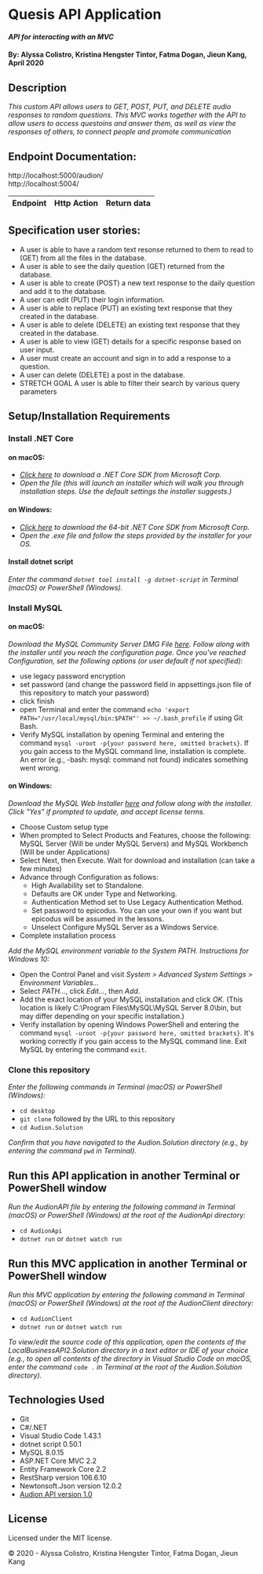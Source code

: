 # Quesis API Application

#### _API for interacting with an MVC_

#### By: **Alyssa Colistro, Kristina Hengster Tintor, Fatma Dogan, Jieun Kang**, April 2020

## Description

_This custom API allows users to GET, POST, PUT, and DELETE audio responses to random questions. This MVC works together with the API to allow users to access questoins and answer them, as well as view the responses of others, to connect people and promote communication_

## Endpoint Documentation:

http://localhost:5000/audion/ <br>
http://localhost:5004/

| Endpoint | Http Action | Return data |
| ------------- |:-------------:| -------------------:|



## Specification user stories:
* A user is able to have a random text resonse returned to them to read to (GET) from all the files in the database.
* A user is able to see the daily question (GET) returned from the database.
* A user is able to create (POST) a new text response to the daily question and add it to the database.
* A user can edit (PUT) their login information.
* A user is able to replace (PUT) an existing text response that they created in the database. 
* A user is able to delete (DELETE) an existing text response that they created in the database.
* A user is able to view (GET) details for a specific response based on user input.
* A user must create an account and sign in to add a response to a question.
* A user can delete (DELETE) a post in the database.
* STRETCH GOAL A user is able to filter their search by various query parameters

## Setup/Installation Requirements

### Install .NET Core

#### on macOS:
* _[Click here](https://dotnet.microsoft.com/download/thank-you/dotnet-sdk-2.2.106-macos-x64-installer) to download a .NET Core SDK from Microsoft Corp._
* _Open the file (this will launch an installer which will walk you through installation steps. Use the default settings the installer suggests.)_

#### on Windows:
* _[Click here](https://dotnet.microsoft.com/download/thank-you/dotnet-sdk-2.2.203-windows-x64-installer) to download the 64-bit .NET Core SDK from Microsoft Corp._
* _Open the .exe file and follow the steps provided by the installer for your OS._

#### Install dotnet script
_Enter the command ``dotnet tool install -g dotnet-script`` in Terminal (macOS) or PowerShell (Windows)._

### Install MySQL

#### on macOS:
_Download the MySQL Community Server DMG File [here](https://dev.mysql.com/downloads/file/?id=484914). Follow along with the installer until you reach the configuration page. Once you've reached Configuration, set the following options (or user default if not specified):_
* use legacy password encryption
* set password (and change the password field in appsettings.json file of this repository to match your password)
* click finish
* open Terminal and enter the command ``echo 'export PATH="/usr/local/mysql/bin:$PATH"' >> ~/.bash_profile`` if using Git Bash.
* Verify MySQL installation by opening Terminal and entering the command ``mysql -uroot -p{your password here, omitted brackets}``. If you gain access to the MySQL command line, installation is complete. An error (e.g., -bash: mysql: command not found) indicates something went wrong.

#### on Windows:
_Download the MySQL Web Installer [here](https://dev.mysql.com/downloads/file/?id=484919) and follow along with the installer. Click "Yes" if prompted to update, and accept license terms._
* Choose Custom setup type
* When prompted to Select Products and Features, choose the following: MySQL Server (Will be under MySQL Servers) and MySQL Workbench (Will be under Applications)
* Select Next, then Execute. Wait for download and installation (can take a few minutes)
* Advance through Configuration as follows:
  - High Availability set to Standalone.
  - Defaults are OK under Type and Networking.
  - Authentication Method set to Use Legacy Authentication Method.
  - Set password to epicodus. You can use your own if you want but epicodus will be assumed in the lessons.
  - Unselect Configure MySQL Server as a Windows Service.
* Complete installation process

_Add the MySQL environment variable to the System PATH. Instructions for Windows 10:_
* Open the Control Panel and visit _System > Advanced System Settings > Environment Variables..._
* Select _PATH..._, click _Edit..._, then _Add_.
* Add the exact location of your MySQL installation and click _OK_. (This location is likely C:\Program Files\MySQL\MySQL Server 8.0\bin, but may differ depending on your specific installation.)
* Verify installation by opening Windows PowerShell and entering the command ``mysql -uroot -p{your password here, omitted brackets}``. It's working correctly if you gain access to the MySQL command line. Exit MySQL by entering the command ``exit``.

### Clone this repository

_Enter the following commands in Terminal (macOS) or PowerShell (Windows):_
* ``cd desktop``
* ``git clone`` followed by the URL to this repository
* ``cd Audion.Solution`` 

_Confirm that you have navigated to the Audion.Solution directory (e.g., by entering the command_ ``pwd`` _in Terminal)._


## Run this API application in another Terminal or PowerShell window
_Run the AudionAPI file by entering the following command in Terminal (macOS) or PowerShell (Windows) at the root of the AudionApi directory:_
  * ``cd AudionApi ``
  * ``dotnet run`` or ``dotnet watch run``

## Run this MVC application in another Terminal or PowerShell window

_Run this MVC application by entering the following command in Terminal (macOS) or PowerShell (Windows) at the root of the AudionClient directory:_
* ``cd AudionClient ``
* ``dotnet run`` or ``dotnet watch run``

_To view/edit the source code of this application, open the contents of the LocalBusinessAPI2.Solution directory in a text editor or IDE of your choice (e.g., to open all contents of the directory in Visual Studio Code on macOS, enter the command_ ``code .`` _in Terminal at the root of the Audion.Solution directory)._

## Technologies Used

* Git
* C#/.NET
* Visual Studio Code 1.43.1
* dotnet script 0.50.1
* MySQL 8.0.15
* ASP.NET Core MVC 2.2
* Entity Framework Core 2.2
* RestSharp version 106.6.10
* Newtonsoft.Json version 12.0.2
* [Audion API version 1.0](https://github.com/kristinaht/Audion.Solution.git)

## License

Licensed under the MIT license.

&copy; 2020 - Alyssa Colistro, Kristina Hengster Tintor, Fatma Dogan, Jieun Kang